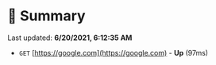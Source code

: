 # 📖 Summary
Last updated: **6/20/2021, 6:12:35 AM**

- `GET` [https://google.com](https://google.com) - **Up** (97ms)
